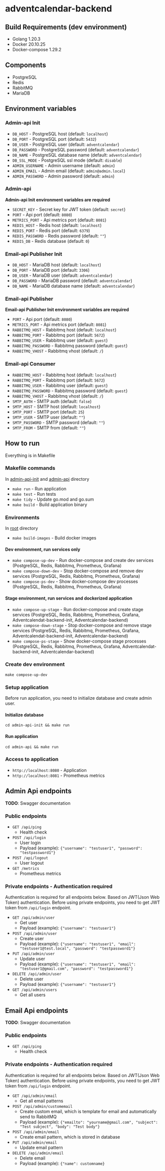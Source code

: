 # adventcalendar-backend

## Build Requirements (dev environment)
- Golang 1.20.3
- Docker 20.10.25
- Docker-compose 1.29.2

## Components
- PostgreSQL
- Redis
- RabbitMQ
- MariaDB

## Environment variables

### Admin-api Init
- `DB_HOST` - PostgreSQL host (default: `localhost`)
- `DB_PORT` - PostgreSQL port (default: `5432`)
- `DB_USER` - PostgreSQL user (default: `adventcalendar`)
- `DB_PASSWORD` - PostgreSQL password (default: `adventcalendar`)
- `DB_NAME` - PostgreSQL database name (default: `adventcalendar`)
- `DB_SSL_MODE` - PostgreSQL ssl mode (default: `disable`)
- `ADMIN_USERNAME` - Admin username (default: `admin`)
- `ADMIN_EMAIL` - Admin email (default: `admin@admin.local`)
- `ADMIN_PASSWORD` - Admin password (default: `admin`)
### Admin-api
**Admin-api Init environment variables are required**
- `SECRET_KEY` - Secret key for JWT token (default: `secret`)
- `PORT` - Api port (default: `8080`)
- `METRICS_PORT` - Api metrics port (default: `8081`)
- `REDIS_HOST` - Redis host (default: `localhost`)
- `REDIS_PORT` - Redis port (default: `6379`)
- `REDIS_PASSWORD` - Redis password (default: `""`)
- `REDIS_DB` - Redis database (default: `0`)

### Email-api Publisher Init
- `DB_HOST` - MariaDB host (default: `localhost`)
- `DB_PORT` - MariaDB port (default: `3306`)
- `DB_USER` - MariaDB user (default: `adventcalendar`)
- `DB_PASSWORD` - MariaDB password (default: `adventcalendar`)
- `DB_NAME` - MariaDB database name (default: `adventcalendar`)
### Email-api Publisher
**Email-api Publisher Init environment variables are required**
- `PORT` - Api port (default: `8080`)
- `METRICS_PORT` - Api metrics port (default: `8081`)
- `RABBITMQ_HOST` - Rabbitmq host (default: `localhost`)
- `RABBITMQ_PORT` - Rabbitmq port (default: `5672`)
- `RABBITMQ_USER` - Rabbitmq user (default: `guest`)
- `RABBITMQ_PASSWORD` - Rabbitmq password (default: `guest`)
- `RABBITMQ_VHOST` - Rabbitmq vhost (default: `/`)
### Email-api Consumer
- `RABBITMQ_HOST` - Rabbitmq host (default: `localhost`)
- `RABBITMQ_PORT` - Rabbitmq port (default: `5672`)
- `RABBITMQ_USER` - Rabbitmq user (default: `guest`)
- `RABBITMQ_PASSWORD` - Rabbitmq password (default: `guest`)
- `RABBITMQ_VHOST` - Rabbitmq vhost (default: `/`)
- `SMTP_AUTH` - SMTP auth (default: `false`)
- `SMTP_HOST` - SMTP host (default: `localhost`)
- `SMTP_PORT` - SMTP port (default: `25`)
- `SMTP_USER` - SMTP user (default: `""`)
- `SMTP_PASSWORD` - SMTP password (default: `""`)
- `SMTP_FROM` - SMTP from (default: `""`)



## How to run
Everything is in Makefile
### Makefile commands
In [admin-api-init](./admin-api-init/) and [admin-api](./admin-api/) directory
- `make run` - Run application
- `make test` - Run tests
- `make tidy` - Update go.mod and go.sum
- `make build` - Build application binary

### Environments
In [root](./) directory
- `make build-images` - Build docker images
#### Dev environment, run services only
- `make compose-up-dev` - Run docker-compose and create dev services (PostgreSQL, Redis, Rabbitmq, Prometheus, Grafana)
- `make compose-down-dev` - Stop docker-compose and remove dev services (PostgreSQL, Redis, Rabbitmq, Prometheus, Grafana)
- `make compose-ps-dev` - Show docker-compose dev processes (PostgreSQL, Redis, Rabbitmq, Prometheus, Grafana)
#### Stage environment, run services and dockerized application
- `make compose-up-stage` - Run docker-compose and create stage services (PostgreSQL, Redis, Rabbitmq, Prometheus, Grafana, Adventcalendat-backend-init, Adventcalendar-backend)
- `make compose-down-stage` - Stop docker-compose and remove stage services (PostgreSQL, Redis, Rabbitmq, Prometheus, Grafana, Adventcalendat-backend-init, Adventcalendar-backend)
- `make compose-ps-stage` - Show docker-compose stage processes (PostgreSQL, Redis, Rabbitmq, Prometheus, Grafana, Adventcalendat-backend-init, Adventcalendar-backend)

### Create dev environment
```shell
make compose-up-dev
```
### Setup application
Before run application, you need to initialize database and create admin user.
#### Initialize database
```shell
cd admin-api-init && make run
```
#### Run application
```shell
cd admin-api && make run
```
### Access to application
- `http://localhost:8080` - Application
- `http://localhost:8081` - Prometheus metrics
## Admin Api endpoints
**TODO**: Swagger documentation
### Public endpoints
- `GET /api/ping`
  - Health check
- `POST /api/login` 
  - User login
  - Payload (example): `{"username": "testuser1", "password": "testpassword1"}`
- `POST /api/logout` 
  - User logout
- `GET /metrics`
  - Prometheus metrics
### Private endpoints - Authentication required
Authentication is required for all endpoints below.
Based on JWT(Json Web Token) authentication. Before using private endpoints, you need to get JWT token from `/api/login` endpoint.

- `GET /api/admin/user` 
  - Get user
  - Payload (example): `{"username": "testuser1"}`
- `POST /api/admin/user` 
  - Create user
  - Payload (example): `{"username": "testuser1", "email": "testuser1@test.local", "password": "testpassword1"}`
- `PUT /api/admin/user` 
  - Update user
  - Payload (example): `{"username": "testuser1", "email": "testuser1@gmail.com", "password": "testpassword1"}`
- `DELETE /api/admin/user`
  - Delete user
  - Payload (example): `{"username": "testuser1"}`
- `GET /api/admin/users` 
  - Get all users

## Email Api endpoints
**TODO**: Swagger documentation
### Public endpoints
- `GET /api/ping`
  - Health check

### Private endpoints - Authentication required
Authentication is required for all endpoints below.
Based on JWT(Json Web Token) authentication. Before using private endpoints, you need to get JWT token from `/api/login` endpoint.

- `GET /api/admin/email` 
  - Get all email patterns
- `POST /api/admin/customemail`
  - Create custom email, which is template for email and automatically send to RabbitMQ
  - Payload (example): `{"emailto": "yourname@gmail.com", "subject": "Test subject", "body": "Test body"}`
- `POST /api/admin/email`
  - Create email pattern, which is stored in database 
- `PUT /api/admin/email`
  - Update email pattern
- `DELETE /api/admin/email`
  - Delete email
  - Payload (example): `{"name": customname}` 
